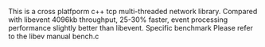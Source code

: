 This is a cross platfporm c++ tcp multi-threaded network library. Compared with libevent 4096kb throughput, 25-30% faster, event processing performance slightly better than libevent. Specific benchmark Please refer to the libev manual bench.c
